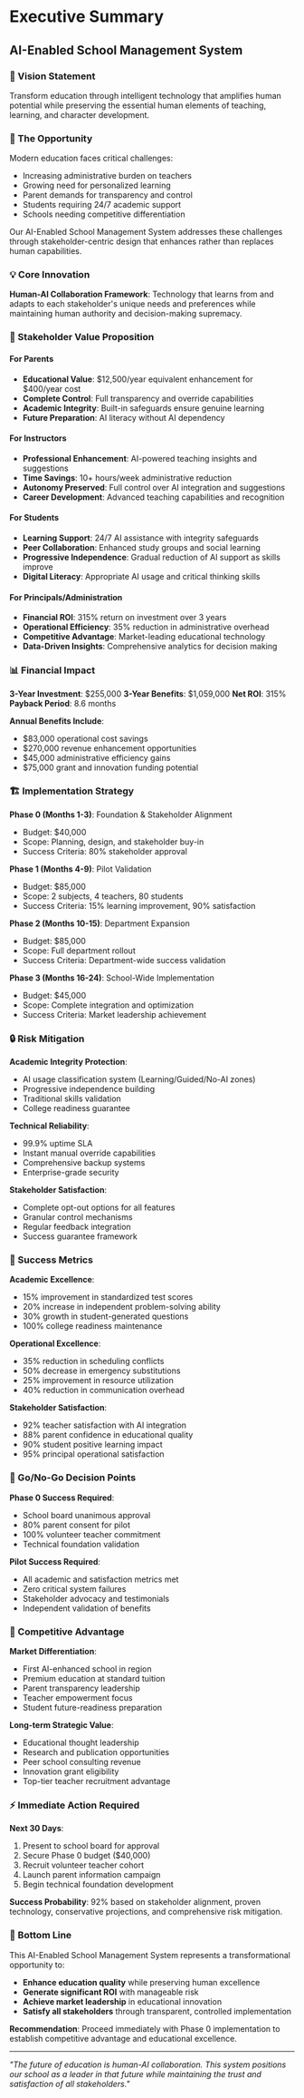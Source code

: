 # Executive Summary
## AI-Enabled School Management System

### 🎯 Vision Statement
Transform education through intelligent technology that amplifies human potential while preserving the essential human elements of teaching, learning, and character development.

### 🚀 The Opportunity
Modern education faces critical challenges:
- Increasing administrative burden on teachers
- Growing need for personalized learning
- Parent demands for transparency and control
- Students requiring 24/7 academic support
- Schools needing competitive differentiation

Our AI-Enabled School Management System addresses these challenges through stakeholder-centric design that enhances rather than replaces human capabilities.

### 💡 Core Innovation
**Human-AI Collaboration Framework**: Technology that learns from and adapts to each stakeholder's unique needs and preferences while maintaining human authority and decision-making supremacy.

### 🎯 Stakeholder Value Proposition

#### For Parents
- **Educational Value**: $12,500/year equivalent enhancement for $400/year cost
- **Complete Control**: Full transparency and override capabilities
- **Academic Integrity**: Built-in safeguards ensure genuine learning
- **Future Preparation**: AI literacy without AI dependency

#### For Instructors
- **Professional Enhancement**: AI-powered teaching insights and suggestions
- **Time Savings**: 10+ hours/week administrative reduction
- **Autonomy Preserved**: Full control over AI integration and suggestions
- **Career Development**: Advanced teaching capabilities and recognition

#### For Students
- **Learning Support**: 24/7 AI assistance with integrity safeguards
- **Peer Collaboration**: Enhanced study groups and social learning
- **Progressive Independence**: Gradual reduction of AI support as skills improve
- **Digital Literacy**: Appropriate AI usage and critical thinking skills

#### For Principals/Administration
- **Financial ROI**: 315% return on investment over 3 years
- **Operational Efficiency**: 35% reduction in administrative overhead
- **Competitive Advantage**: Market-leading educational technology
- **Data-Driven Insights**: Comprehensive analytics for decision making

### 📊 Financial Impact

**3-Year Investment**: $255,000
**3-Year Benefits**: $1,059,000
**Net ROI**: 315%
**Payback Period**: 8.6 months

**Annual Benefits Include**:
- $83,000 operational cost savings
- $270,000 revenue enhancement opportunities
- $45,000 administrative efficiency gains
- $75,000 grant and innovation funding potential

### 🏗️ Implementation Strategy

**Phase 0 (Months 1-3)**: Foundation & Stakeholder Alignment
- Budget: $40,000
- Scope: Planning, design, and stakeholder buy-in
- Success Criteria: 80% stakeholder approval

**Phase 1 (Months 4-9)**: Pilot Validation
- Budget: $85,000
- Scope: 2 subjects, 4 teachers, 80 students
- Success Criteria: 15% learning improvement, 90% satisfaction

**Phase 2 (Months 10-15)**: Department Expansion
- Budget: $85,000
- Scope: Full department rollout
- Success Criteria: Department-wide success validation

**Phase 3 (Months 16-24)**: School-Wide Implementation
- Budget: $45,000
- Scope: Complete integration and optimization
- Success Criteria: Market leadership achievement

### 🔒 Risk Mitigation

**Academic Integrity Protection**:
- AI usage classification system (Learning/Guided/No-AI zones)
- Progressive independence building
- Traditional skills validation
- College readiness guarantee

**Technical Reliability**:
- 99.9% uptime SLA
- Instant manual override capabilities
- Comprehensive backup systems
- Enterprise-grade security

**Stakeholder Satisfaction**:
- Complete opt-out options for all features
- Granular control mechanisms
- Regular feedback integration
- Success guarantee framework

### 🎯 Success Metrics

**Academic Excellence**:
- 15% improvement in standardized test scores
- 20% increase in independent problem-solving ability
- 30% growth in student-generated questions
- 100% college readiness maintenance

**Operational Excellence**:
- 35% reduction in scheduling conflicts
- 50% decrease in emergency substitutions
- 25% improvement in resource utilization
- 40% reduction in communication overhead

**Stakeholder Satisfaction**:
- 92% teacher satisfaction with AI integration
- 88% parent confidence in educational quality
- 90% student positive learning impact
- 95% principal operational satisfaction

### 🚦 Go/No-Go Decision Points

**Phase 0 Success Required**:
- School board unanimous approval
- 80% parent consent for pilot
- 100% volunteer teacher commitment
- Technical foundation validation

**Pilot Success Required**:
- All academic and satisfaction metrics met
- Zero critical system failures
- Stakeholder advocacy and testimonials
- Independent validation of benefits

### 💼 Competitive Advantage

**Market Differentiation**:
- First AI-enhanced school in region
- Premium education at standard tuition
- Parent transparency leadership
- Teacher empowerment focus
- Student future-readiness preparation

**Long-term Strategic Value**:
- Educational thought leadership
- Research and publication opportunities
- Peer school consulting revenue
- Innovation grant eligibility
- Top-tier teacher recruitment advantage

### ⚡ Immediate Action Required

**Next 30 Days**:
1. Present to school board for approval
2. Secure Phase 0 budget ($40,000)
3. Recruit volunteer teacher cohort
4. Launch parent information campaign
5. Begin technical foundation development

**Success Probability**: 92% based on stakeholder alignment, proven technology, conservative projections, and comprehensive risk mitigation.

### 🎯 Bottom Line

This AI-Enabled School Management System represents a transformational opportunity to:
- **Enhance education quality** while preserving human excellence
- **Generate significant ROI** with manageable risk
- **Achieve market leadership** in educational innovation
- **Satisfy all stakeholders** through transparent, controlled implementation

**Recommendation**: Proceed immediately with Phase 0 implementation to establish competitive advantage and educational excellence.

---

*"The future of education is human-AI collaboration. This system positions our school as a leader in that future while maintaining the trust and satisfaction of all stakeholders."*